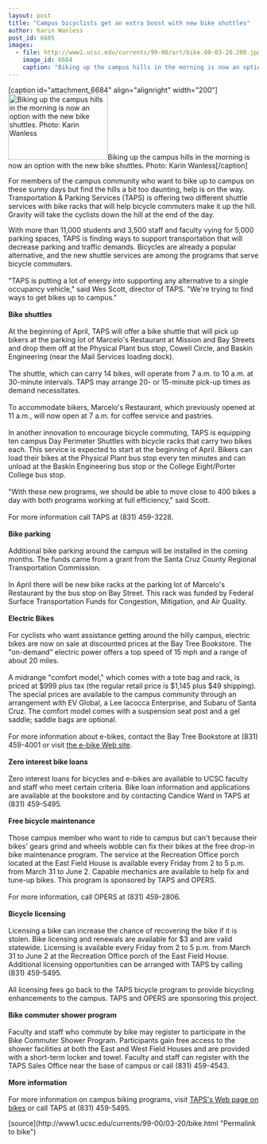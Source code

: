 ```yaml
---
layout: post
title: "Campus bicyclists get an extra boost with new bike shuttles"
author: Karin Wanless
post_id: 6685
images:
  - file: http://www1.ucsc.edu/currents/99-00/art/bike.00-03-20.200.jpg
    image_id: 6684
    caption: "Biking up the campus hills in the morning is now an option with the new bike shuttles. Photo: Karin Wanless"
---
```


[caption id="attachment_6684" align="alignright" width="200"]<a href="http://localhost/mysite/wp-content/uploads/2000/03/bike.00-03-20.200.jpg"><img class="size-full wp-image-6684" src="http://localhost/mysite/wp-content/uploads/2000/03/bike.00-03-20.200.jpg" alt="Biking up the campus hills in the morning is now an option with the new bike shuttles. Photo: Karin Wanless" width="200" height="132" /></a>Biking up the campus hills in the morning is now an option with the new bike shuttles. Photo: Karin Wanless[/caption]
<p>
  For members of the campus community who want to bike up to campus on these sunny days but find the hills a bit too daunting, help is on the way. Transportation &amp; Parking Services (TAPS) is offering two different shuttle services with bike racks that will help bicycle commuters make it up the hill. Gravity will take the cyclists down the hill at the end of the day.
</p>With more than 11,000 students and 3,500 staff and faculty vying for 5,000 parking spaces, TAPS is finding ways to support transportation that will decrease parking and traffic demands. Bicycles are already a popular alternative, and the new shuttle services are among the programs that serve bicycle commuters.<br>
<br>
"TAPS is putting a lot of energy into supporting any alternative to a single occupancy vehicle," said Wes Scott, director of TAPS. "We're trying to find ways to get bikes up to campus."<br>
<br>
<b>Bike shuttles</b><br>
<br>
At the beginning of April, TAPS will offer a bike shuttle that will pick up bikers at the parking lot of Marcelo's Restaurant at Mission and Bay Streets and drop them off at the Physical Plant bus stop, Cowell Circle, and Baskin Engineering (near the Mail Services loading dock).<br>
<br>
The shuttle, which can carry 14 bikes, will operate from 7 a.m. to 10 a.m. at 30-minute intervals. TAPS may arrange 20- or 15-minute pick-up times as demand necessitates.<br>
<br>
To accommodate bikers, Marcelo's Restaurant, which previously opened at 11 a.m., will now open at 7 a.m. for coffee service and pastries.<br>
<br>
In another innovation to encourage bicycle commuting, TAPS is equipping ten campus Day Perimeter Shuttles with bicycle racks that carry two bikes each. This service is expected to start at the beginning of April. Bikers can load their bikes at the Physical Plant bus stop every ten minutes and can unload at the Baskin Engineering bus stop or the College Eight/Porter College bus stop.<br>
<br>
"With these new programs, we should be able to move close to 400 bikes a day with both programs working at full efficiency," said Scott.<br>
<br>
For more information call TAPS at (831) 459-3228.<br>
<br>
<b>Bike parking</b><br>
<br>
Additional bike parking around the campus will be installed in the coming months. The funds came from a grant from the Santa Cruz County Regional Transportation Commission.<br>
<br>
In April there will be new bike racks at the parking lot of Marcelo's Restaurant by the bus stop on Bay Street. This rack was funded by Federal Surface Transportation Funds for Congestion, Mitigation, and Air Quality.<br>
<br>
<b>Electric Bikes</b><br>
<br>
For cyclists who want assistance getting around the hilly campus, electric bikes are now on sale at discounted prices at the Bay Tree Bookstore. The "on-demand" electric power offers a top speed of 15 mph and a range of about 20 miles.<br>
<br>
A midrange "comfort model," which comes with a tote bag and rack, is priced at $999 plus tax (the regular retail price is $1,145 plus $49 shipping). The special prices are available to the campus community through an arrangement with EV Global, a Lee Iacocca Enterprise, and Subaru of Santa Cruz. The comfort model comes with a suspension seat post and a gel saddle; saddle bags are optional.<br>
<br>
For more information about e-bikes, contact the Bay Tree Bookstore at (831) 459-4001 or visit <a href="http://www.ebike.com">the e-bike Web site</a>.<br>
<br>
<b>Zero interest bike loans</b><br>
<br>
Zero interest loans for bicycles and e-bikes are available to UCSC faculty and staff who meet certain criteria. Bike loan information and applications are available at the bookstore and by contacting Candice Ward in TAPS at (831) 459-5495.<br>
<br>
<b>Free bicycle maintenance</b><br>
<br>
Those campus member who want to ride to campus but can't because their bikes' gears grind and wheels wobble can fix their bikes at the free drop-in bike maintenance program. The service at the Recreation Office porch located at the East Field House is available every Friday from 2 to 5 p.m. from March 31 to June 2. Capable mechanics are available to help fix and tune-up bikes. This program is sponsored by TAPS and OPERS.<br>
<br>
For more information, call OPERS at (831) 459-2806.<br>
<br>
<b>Bicycle licensing</b><br>
<br>
Licensing a bike can increase the chance of recovering the bike if it is stolen. Bike licensing and renewals are available for $3 and are valid statewide. Licensing is available every Friday from 2 to 5 p.m. from March 31 to June 2 at the Recreation Office porch of the East Field House. Additional licensing opportunities can be arranged with TAPS by calling (831) 459-5495.<br>
<br>
All licensing fees go back to the TAPS bicycle program to provide bicycling enhancements to the campus. TAPS and OPERS are sponsoring this project.<br>
<br>
<b>Bike commuter shower program</b><br>
<br>
Faculty and staff who commute by bike may register to participate in the Bike Commuter Shower Program. Participants gain free access to the shower facilities at both the East and West Field Houses and are provided with a short-term locker and towel. Faculty and staff can register with the TAPS Sales Office near the base of campus or call (831) 459-4543.<br>
<br>
<b>More information</b><br>
<br>
For more information on campus biking programs, visit <a href="http://www2.ucsc.edu/taps/bike.html">TAPS's Web page on bikes</a> or call TAPS at (831) 459-5495.
<p>

</p>
[source](http://www1.ucsc.edu/currents/99-00/03-20/bike.html "Permalink to bike")
